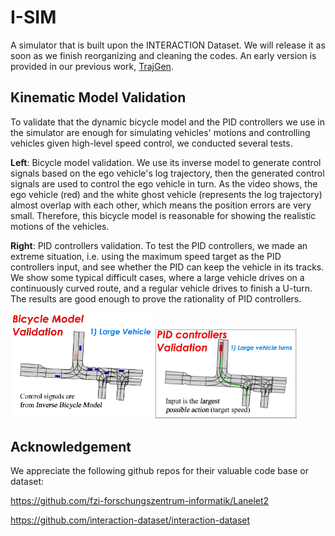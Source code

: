# I-SIM
A simulator that is built upon the INTERACTION Dataset. We will release it as soon as we finish reorganizing and cleaning the codes. An early version is provided in our previous work, [TrajGen][website_trajgen].

[website_trajgen]: https://github.com/gaoyinfeng/TrajGen/

## Kinematic Model Validation
To validate that the dynamic bicycle model and the PID controllers we use in the simulator are enough for simulating vehicles' motions and controlling vehicles given high-level speed control, we conducted several tests. 

**Left**: Bicycle model validation. We use its inverse model to generate control signals based on the ego vehicle's log trajectory, then the generated control signals are used to control the ego vehicle in turn. As the video shows, the ego vehicle (red) and the white ghost vehicle (represents the log trajectory) almost overlap with each other, which means the position errors are very small. Therefore, this bicycle model is reasonable for showing the realistic motions of the vehicles.

**Right**: PID controllers validation. To test the PID controllers, we made an extreme situation, i.e. using the maximum speed target as the PID controllers input, and see whether the PID can keep the vehicle in its tracks. We show some typical difficult cases, where a large vehicle drives on a continuously curved route, and a regular vehicle drives to finish a U-turn. The results are good enough to prove the rationality of PID controllers.

<img width="45%" src="https://github.com/gaoyinfeng/I-SIM/blob/main/pics/Bicycle Model Validation.gif"> <img width="45%" src="https://github.com/gaoyinfeng/I-SIM/blob/main/pics/PID Controllers Validation.gif">


## Acknowledgement
We appreciate the following github repos for their valuable code base or dataset:

https://github.com/fzi-forschungszentrum-informatik/Lanelet2

https://github.com/interaction-dataset/interaction-dataset
